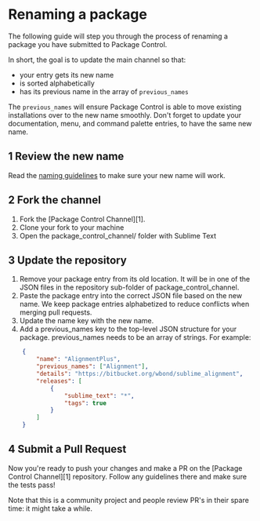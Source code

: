 <!-- https://packagecontrol.io/docs/renaming_a_package -->
<!-- https://github.com/wbond/packagecontrol.io/blob/master/app/html/docs/renaming_a_package.html -->

# Renaming a package

The following guide will step you through the process of renaming a package you have submitted to Package Control.

In short, the goal is to update the main channel so that:

- your entry gets its new name
- is sorted alphabetically
- has its previous name in the array of `previous_names`

The `previous_names` will ensure Package Control is able to move existing installations over to the new name smoothly. Don't forget to update your documentation, menu, and command palette entries, to have the same new name.

## 1 Review the new name

Read the [naming guidelines](../submitting/#2-pick-a-name) to make sure your new name will work.

## 2 Fork the channel

1.  Fork the [Package Control Channel][1].
2.  Clone your fork to your machine
3.  Open the package_control_channel/ folder with Sublime Text

## 3 Update the repository

1.  Remove your package entry from its old location. It will be in one of the JSON files in the repository sub-folder of package_control_channel.
2.  Paste the package entry into the correct JSON file based on the new name. We keep package entries alphabetized to reduce conflicts when merging pull requests.
3.  Update the name key with the new name.
4.  Add a previous_names key to the top-level JSON structure for your package. previous_names needs to be an array of strings. For example:

```json
    {
        "name": "AlignmentPlus",
        "previous_names": ["Alignment"],
        "details": "https://bitbucket.org/wbond/sublime_alignment",
        "releases": [
            {
                "sublime_text": "*",
                "tags": true
            }
        ]
    }
```

## 4 Submit a Pull Request

Now you're ready to push your changes and make a PR on the [Package Control Channel][1] repository. Follow any guidelines there and make sure the tests pass!

Note that this is a community project and people review PR's in their spare time: it might take a while.

[3]: https://github.com/wbond/package_control_channel
